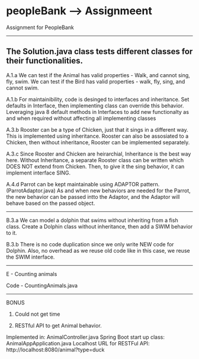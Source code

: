 # peopleBank --> Assignmeent
Assignment for PeopleBank


-----------------------------------------
The Solution.java class tests different classes for their functionalities.
-----------------------------------------

A.1.a
We can test if the Animal has valid properties - Walk, and cannot sing, fly, swim.
We can test if the Bird has valid properties - walk, fly, sing, and cannot swim.

A.1.b
For maintainibility, code is desinged to interfaces and inheritance. Set defaults in Interface, then implementing class can override this behavior.
Leveraging java 8 default methods in Interfaces to add new functionalty as and when required without affecting all implementing classes

A.3.b
Rooster can be a type of Chicken, just that it sings in a different way. This is implemented using inheritance.
Rooster can also be assosiated to a Chicken, then without inheritance, Rooster can be implemented separately.

A.3.c
Since Rooster and Chicken are heirarchial, Inheritance is the best way here.
Without Inheritance, a separate Rooster class can be written which DOES NOT extend from Chicken. Then, to give it the sing behavior, it can implement interface SING.

A.4.d
Parrot can be kept maintainable using ADAPTOR pattern. (ParrotAdaptor.java) 
As and when new behaviors are needed for the Parrot, the new behavior can be passed intto the Adaptor, and the Adaptor will behave based on the passed object.


-----------------------------------------
B.3.a
We can model a dolphin that swims without inheriting from a fish class.
Create a Dolphin class without inheritance, then add a SWIM behavior to it.

B.3.b
There is no code duplication since we only write NEW code for Dolphin.
Also, no overhead as we reuse old code like in this case, we reuse the SWIM interface.

-----------------------------------------

E - Counting animals

Code - CountingAnimals.java

-----------------------------------------

BONUS

1. Could not get time

2. RESTful API to get Animal behavior.

Implemented in: AnimalController.java
Spring Boot start up class: AnimalAppApplication.java
Localhost URL for RESTFul API: http://localhost:8080/animal?type=duck


